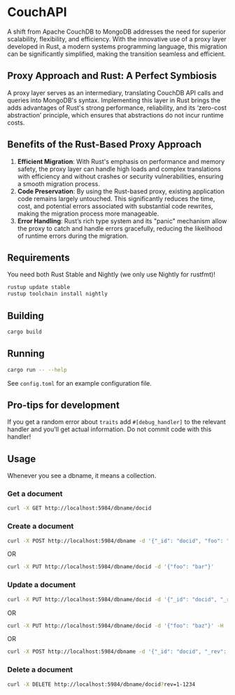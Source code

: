 # CouchAPI

A shift from Apache CouchDB to MongoDB addresses the need for superior
scalability, flexibility, and efficiency. With the innovative use of a proxy
layer developed in Rust, a modern systems programming language, this migration
can be significantly simplified, making the transition seamless and efficient.

## Proxy Approach and Rust: A Perfect Symbiosis

A proxy layer serves as an intermediary, translating CouchDB API calls and
queries into MongoDB's syntax. Implementing this layer in Rust brings the
adds advantages of Rust's strong performance, reliability,
and its ‘zero-cost abstraction’ principle, which ensures that abstractions
do not incur runtime costs.

## Benefits of the Rust-Based Proxy Approach

1. **Efficient Migration**: With Rust's emphasis on performance and memory
   safety, the proxy layer can handle high loads and complex translations with
   efficiency and without crashes or security vulnerabilities, ensuring a
   smooth migration process.
2. **Code Preservation**: By using the Rust-based proxy, existing application
   code remains largely untouched. This significantly reduces the time, cost,
   and potential errors associated with substantial code rewrites, making the
   migration process more manageable.
3. **Error Handling**: Rust’s rich type system and its "panic" mechanism allow
   the proxy to catch and handle errors gracefully, reducing the likelihood
   of runtime errors during the migration.

## Requirements

You need both Rust Stable and Nightly (we only use Nightly for rustfmt)!

```bash
rustup update stable
rustup toolchain install nightly
```

## Building

```bash
cargo build
```

## Running

```bash
cargo run -- --help
```

See `config.toml` for an example configuration file.

## Pro-tips for development

If you get a random error about `traits` add `#[debug_handler]` to
the relevant handler and you'll get actual information. Do not commit code
with this handler!

## Usage

Whenever you see a dbname, it means a collection.

### Get a document

```bash
curl -X GET http://localhost:5984/dbname/docid
```

### Create a document

```bash
curl -X POST http://localhost:5984/dbname -d '{"_id": "docid", "foo": "bar"}'
```

OR

```bash
curl -X PUT http://localhost:5984/dbname/docid -d '{"foo": "bar"}'
```

### Update a document

```bash
curl -X PUT http://localhost:5984/dbname/docid -d '{"_id": "docid", "_rev": "1-1234", "foo": "baz"}'
```

OR

```bash
curl -X PUT http://localhost:5984/dbname/docid -d '{"foo": "baz"}' -H 'If-Match: 1-1234'
```

OR

```bash
curl -X POST http://localhost:5984/dbname -d '{"_id": "docid", "_rev": "1-1234", "foo": "baz"}'
```

### Delete a document

```bash
curl -X DELETE http://localhost:5984/dbname/docid?rev=1-1234
```

